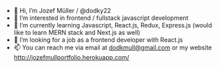 - 👋 Hi, I’m Jozef Müller / @dodky22
- 👀 I’m interested in frontend / fullstack javascript development
- 🌱 I’m currently learning Javascript, React.js, Redux, Express.js (would like to learn MERN stack and Next.js as well)
- 💞️ I’m looking for a job as a frontend developer with React.js
- 📫 You can reach me via email at dodkmull@gmail.com or my website http://jozefmullportfolio.herokuapp.com/

<!---
dodky22/dodky22 is a ✨ special ✨ repository because its `README.md` (this file) appears on your GitHub profile.
You can click the Preview link to take a look at your changes.
--->
